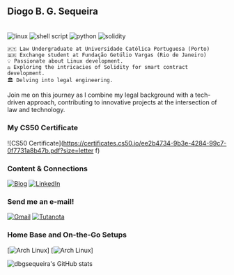 ## Diogo B. G. Sequeira
<div style="display: inline-block"><br/>
    <img align="center" alt="linux" src="https://img.shields.io/badge/Linux-FCC624?style=for-the-badge&logo=linux&logoColor=black">
    <img align="center" alt="shell script" src="https://img.shields.io/badge/Shell_Script-121011?style=for-the-badge&logo=gnu-bash&logoColor=white">
    <img align="center" alt="python" src="https://img.shields.io/badge/Python-14354C?style=for-the-badge&logo=python&logoColor=white">
    <img align="center" alt="solidity" src="https://img.shields.io/badge/Solidity-363636.svg?style=for-the-badge&logo=Solidity&logoColor=white"><br>
    <p></p>

    🇵🇹 Law Undergraduate at Universidade Católica Portuguesa (Porto)
    🇧🇷 Exchange student at Fundação Getúlio Vargas (Rio de Janeiro)
    💡 Passionate about Linux development.
    ⚖️ Exploring the intricacies of Solidity for smart contract development.
    🏛️ Delving into legal engineering.

Join me on this journey as I combine my legal background with a tech-driven approach, contributing to innovative projects at the intersection of law and technology.

### My CS50 Certificate

![CS50 Certificate](https://certificates.cs50.io/ee2b4734-9b3e-4284-99c7-0f7731a8b47b.pdf?size=letter f)


### Content & Connections

[![Blog](https://img.shields.io/badge/Substack-FF6719.svg?style=for-the-badge&logo=Substack&logoColor=white)](https://www.dbgsequeira.substack.com) [![LinkedIn](https://img.shields.io/badge/LinkedIn-0077B5?style=for-the-badge&logo=linkedin&logoColor=white)](https://www.linkedin.com/in/diogo-sequeira-916159196/) 

### Send me an e-mail!

[![Gmail](https://img.shields.io/badge/Gmail-D14836?style=for-the-badge&logo=gmail&logoColor=white)](diogogasparsequeira@gmail.com) [![Tutanota](https://img.shields.io/badge/Tutanota-840010?style=for-the-badge&logo=Tutanota&logoColor=white)](dbgsequeira@tutanota.com) 

### Home Base and On-the-Go Setups
[![Arch Linux](https://img.shields.io/badge/Arch_Linux-1793D1?style=for-the-badge&logo=arch-linux&logoColor=white)] [![Arch Linux](https://img.shields.io/badge/Zorin%20OS-0CC1F3?style=for-the-badge&logo=zorin&logoColor=white)]

![dbgsequeira's GitHub stats](https://github-readme-stats.vercel.app/api?username=dbgsequeira&show_icons=true&theme=merko)
